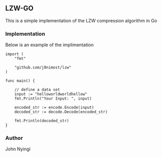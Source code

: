 ## LZW-GO
This is a simple implementation of the LZW compression algorithm in Go

### Implementation

Below is an example of the implimentation

```
import (
	"fmt"

	"github.com/j0nimost/lzw"
)

func main() {

	// define a data set
	input := "helloworldworldhellow"
	fmt.Println("Your Input: ", input)

	encoded_str := encode.Encode(input)
	decoded_str := decode.Decode(encoded_str)

	fmt.Println(decoded_str)
}
```

### Author
John Nyingi
